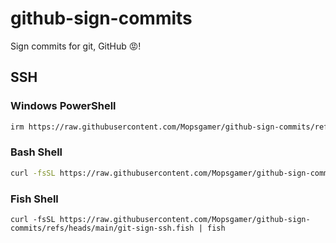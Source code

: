 # github-sign-commits
Sign commits for git, GitHub 😡!

## SSH

### Windows PowerShell
```bash
irm https://raw.githubusercontent.com/Mopsgamer/github-sign-commits/refs/heads/main/git-sign-ssh.ps1 | iex
```

### Bash Shell
```bash
curl -fsSL https://raw.githubusercontent.com/Mopsgamer/github-sign-commits/refs/heads/main/git-sign-ssh.sh | bash
```

### Fish Shell
```fish
curl -fsSL https://raw.githubusercontent.com/Mopsgamer/github-sign-commits/refs/heads/main/git-sign-ssh.fish | fish
```

